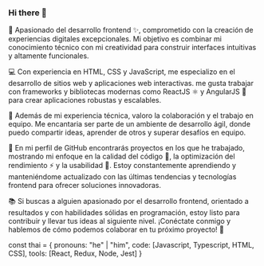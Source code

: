### Hi there 👋

🚀 Apasionado del desarrollo frontend ✨, comprometido con la creación de experiencias digitales excepcionales. Mi objetivo es combinar mi conocimiento técnico con mi creatividad para construir interfaces intuitivas y altamente funcionales.

💻 Con experiencia en HTML, CSS y JavaScript, me especializo en el desarrollo de sitios web y aplicaciones web interactivas. me gusta trabajar con frameworks y bibliotecas modernas como ReactJS ⚛️ y AngularJS 🔺 para crear aplicaciones robustas y escalables.

🤝 Además de mi experiencia técnica, valoro la colaboración y el trabajo en equipo. Me encantaria ser parte de un ambiente de desarrollo ágil, donde puedo compartir ideas, aprender de otros y superar desafíos en equipo.

🔧 En mi perfil de GitHub encontrarás proyectos en los que he trabajado, mostrando mi enfoque en la calidad del código 💯, la optimización del rendimiento ⚡️ y la usabilidad 🎨. Estoy constantemente aprendiendo y manteniéndome actualizado con las últimas tendencias y tecnologías frontend para ofrecer soluciones innovadoras.

📚 Si buscas a alguien apasionado por el desarrollo frontend, orientado a resultados y con habilidades sólidas en programación, estoy listo para contribuir y llevar tus ideas al siguiente nivel. ¡Conéctate conmigo y hablemos de cómo podemos colaborar en tu próximo proyecto! 🤗

const thai = {
  pronouns: "he" | "him",
  code: [Javascript, Typescript, HTML, CSS],
  tools: [React, Redux, Node, Jest]
}

<!--
**MaikolReyes/MaikolReyes** is a ✨ _special_ ✨ repository because its `README.md` (this file) appears on your GitHub profile.

Here are some ideas to get you started:

- 🔭 I’m currently working on ...
- 🌱 I’m currently learning ...
- 👯 I’m looking to collaborate on ...
- 🤔 I’m looking for help with ...
- 💬 Ask me about ...
- 📫 How to reach me: ...
- 😄 Pronouns: ...
- ⚡ Fun fact: ...
-->
